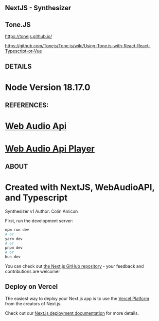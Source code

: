 ## NextJS - Synthesizer

## Tone.JS
https://tonejs.github.io/

https://github.com/Tonejs/Tone.js/wiki/Using-Tone.js-with-React-React-Typescript-or-Vue

## DETAILS
# Node Version 18.17.0

## REFERENCES:
# [Web Audio Api](https://developer.mozilla.org/en-US/docs/Web/API/Web_Audio_API)
# [Web Audio Api Player](https://github.com/chrisweb/web-audio-api-player/blob/main/src/library/audio.ts)

## ABOUT
# Created with NextJS, WebAudioAPI, and Typescript
Synthesizer v1
Author: Colin Amicon

First, run the development server:

```bash
npm run dev
# or
yarn dev
# or
pnpm dev
# or
bun dev
```

You can check out [the Next.js GitHub repository](https://github.com/vercel/next.js/) - your feedback and contributions are welcome!

## Deploy on Vercel

The easiest way to deploy your Next.js app is to use the [Vercel Platform](https://vercel.com/new?utm_medium=default-template&filter=next.js&utm_source=create-next-app&utm_campaign=create-next-app-readme) from the creators of Next.js.

Check out our [Next.js deployment documentation](https://nextjs.org/docs/deployment) for more details.
